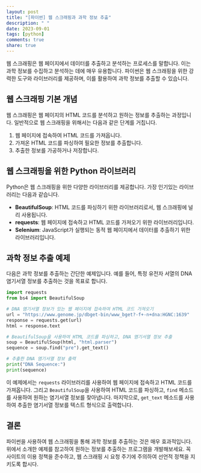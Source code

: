 ```yaml
---
layout: post
title: "[파이썬] 웹 스크래핑과 과학 정보 추출"
description: " "
date: 2023-09-01
tags: [python]
comments: true
share: true
---
```


웹 스크래핑은 웹 페이지에서 데이터를 추출하고 분석하는 프로세스를 말합니다. 이는 과학 정보를 수집하고 분석하는 데에 매우 유용합니다. 파이썬은 웹 스크래핑을 위한 강력한 도구와 라이브러리를 제공하며, 이를 활용하여 과학 정보를 추출할 수 있습니다.

## 웹 스크래핑 기본 개념

웹 스크래핑은 웹 페이지의 HTML 코드를 분석하고 원하는 정보를 추출하는 과정입니다. 일반적으로 웹 스크래핑을 위해서는 다음과 같은 단계를 거칩니다.

1. 웹 페이지에 접속하여 HTML 코드를 가져옵니다.
2. 가져온 HTML 코드를 파싱하여 필요한 정보를 추출합니다.
3. 추출한 정보를 가공하거나 저장합니다.

## 웹 스크래핑을 위한 Python 라이브러리

Python은 웹 스크래핑을 위한 다양한 라이브러리를 제공합니다. 가장 인기있는 라이브러리는 다음과 같습니다.

- **BeautifulSoup**: HTML 코드를 파싱하기 위한 라이브러리로서, 웹 스크래핑에 널리 사용됩니다.
- **requests**: 웹 페이지에 접속하고 HTML 코드를 가져오기 위한 라이브러리입니다.
- **Selenium**: JavaScript가 실행되는 동적 웹 페이지에서 데이터를 추출하기 위한 라이브러리입니다.

## 과학 정보 추출 예제

다음은 과학 정보를 추출하는 간단한 예제입니다. 예를 들어, 특정 유전자 서열의 DNA 염기서열 정보를 추출하는 것을 목표로 합니다.

```python
import requests
from bs4 import BeautifulSoup

# DNA 염기서열 정보가 있는 웹 페이지에 접속하여 HTML 코드 가져오기
url = "https://www.genome.jp/dbget-bin/www_bget?-f+-n+dna:HGNC:1639"
response = requests.get(url)
html = response.text

# BeautifulSoup을 사용하여 HTML 코드를 파싱하고, DNA 염기서열 정보 추출
soup = BeautifulSoup(html, "html.parser")
sequence = soup.find("pre").get_text()

# 추출한 DNA 염기서열 정보 출력
print("DNA Sequence:")
print(sequence)
```

이 예제에서는 `requests` 라이브러리를 사용하여 웹 페이지에 접속하고 HTML 코드를 가져옵니다. 그리고 `BeautifulSoup`을 사용하여 HTML 코드를 파싱하고, `find` 메소드를 사용하여 원하는 염기서열 정보를 찾아냅니다. 마지막으로, `get_text` 메소드를 사용하여 추출한 염기서열 정보를 텍스트 형식으로 출력합니다.

## 결론

파이썬을 사용하여 웹 스크래핑을 통해 과학 정보를 추출하는 것은 매우 효과적입니다. 위에서 소개한 예제를 참고하여 원하는 정보를 추출하는 프로그램을 개발해보세요. 꼭 사이트의 이용 정책을 준수하고, 웹 스크래핑 시 요청 주기에 주의하여 선언적 정책을 지키도록 합시다.